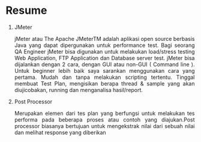 # Resume
1) JMeter
<br><p align="justify"> jMeter atau The Apache JMeterTM adalah aplikasi open source berbasis Java yang dapat dipergunakan untuk performance test. Bagi seorang QA Engineer jMeter bisa digunakan untuk melakukan load/stress testing Web Application, FTP Application dan Database server test.
jMeter bisa dijalankan dengan 2 cara, dengan GUI atau non-GUI ( Command line ). Untuk beginner lebih baik saya sarankan menggunakan cara yang pertama. Mudah dan tanpa melakukan scripting tertentu. Tinggal membuat Test Plan, mengisikan berapa thread & sample yang akan diujicobakan, running dan menganalisa hasil/report.
2) Post Processor
<br><p align="justify"> Merupakan elemen dari tes plan yang berfungsi untuk melakukan tes performa pada beberapa proses atau contoh yang diajukan.Post processor biasanya bertujuan untuk mengekstrak nilai dari sebuah nilai dan melihat response yang diberikan
